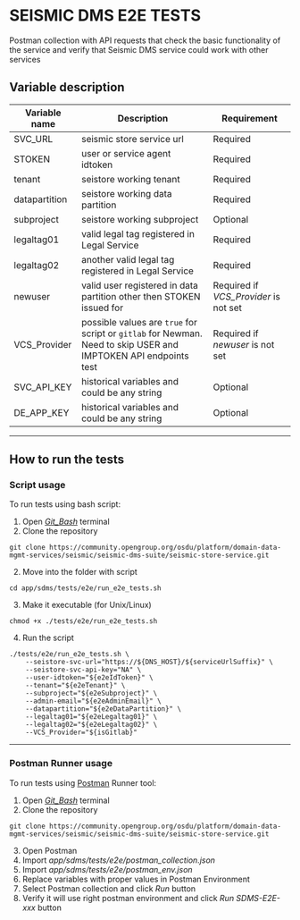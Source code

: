 # SEISMIC DMS E2E TESTS

Postman collection with API requests that check the basic functionality of the service and verify that Seismic DMS service could work with other services


## Variable description

| Variable name | Description | Requirement |
| ---- | ---- | ---- |
| SVC_URL | seismic store service url | Required |
| STOKEN | user or service agent idtoken | Required |
| tenant| seistore working tenant | Required |
| datapartition | seistore working data partition | Required |
| subproject | seistore working subproject | Optional |
| legaltag01 | valid legal tag registered in Legal Service | Required |
| legaltag02 | another valid legal tag registered in Legal Service | Required |
| newuser | valid user registered in data partition other then STOKEN issued for | Required if _VCS_Provider_ is not set |
| VCS_Provider | possible values are ```true``` for script or ```gitlab``` for Newman. Need to skip USER and IMPTOKEN API endpoints test | Required if _newuser_ is not set | 
| SVC_API_KEY | historical variables and could be any string | Optional |
| DE_APP_KEY | historical variables and could be any string | Optional |
---


## How to run the tests

### Script usage

To run tests using bash script:
1. Open _[Git_Bash](https://git-scm.com/downloads)_ terminal
2. Clone the repository

```
git clone https://community.opengroup.org/osdu/platform/domain-data-mgmt-services/seismic/seismic-dms-suite/seismic-store-service.git
```

2. Move into the folder with script

```
cd app/sdms/tests/e2e/run_e2e_tests.sh
```

3. Make it executable (for Unix/Linux)

```
chmod +x ./tests/e2e/run_e2e_tests.sh
```

4. Run the script

```
./tests/e2e/run_e2e_tests.sh \
    --seistore-svc-url="https://${DNS_HOST}/${serviceUrlSuffix}" \
    --seistore-svc-api-key="NA" \
    --user-idtoken="${e2eIdToken}" \
    --tenant="${e2eTenant}" \
    --subproject="${e2eSubproject}" \
    --admin-email="${e2eAdminEmail}" \
    --datapartition="${e2eDataPartition}" \
    --legaltag01="${e2eLegaltag01}" \
    --legaltag02="${e2eLegaltag02}" \
    --VCS_Provider="${isGitlab}"
```
---


### Postman Runner usage

To run tests using [Postman](https://www.postman.com/downloads/) Runner tool:
1. Open _[Git_Bash](https://git-scm.com/downloads)_ terminal
2. Clone the repository

```
git clone https://community.opengroup.org/osdu/platform/domain-data-mgmt-services/seismic/seismic-dms-suite/seismic-store-service.git
```
3. Open Postman
4. Import _app/sdms/tests/e2e/postman_collection.json_
5. Import _app/sdms/tests/e2e/postman_env.json_
6. Replace variables with proper values in Postman Environment
7. Select Postman collection and click _Run_ button
8. Verify it will use right postman environment and click _Run SDMS-E2E-xxx_ button
